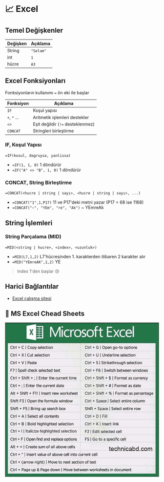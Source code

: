 # 📈 Excel 

## Temel Değişkenler

| Değişken | Açıklama  |
| -------- | --------- |
| String   | `"Selam"` |
| int      | `1`       |
| hücre    | `A3`      |

## Excel Fonksiyonları

Fonksiyonların kullanımı `=` ön eki ile başlar

| Fonksiyon    | Açıklama                          |
| ------------ | --------------------------------- |
| `IF`         | Koşul yapısı                      |
| `+`, `*` ... | Aritmetik işlemleri destekler     |
| `<>`         | Eşit değildir (`!=` desteklenmez) |
| `CONCAT`     | Stringleri birleştirme            |

### IF, Koşul Yapısı

```excel
=IF(kosul, dogruysa, yanlissa)
```

- `=IF(1, 1, 0)` 1 döndürür
- `=IF("A" <> "B", 1, 0)` 1 döndürür

### CONCAT, String Birleştirme

```excel
=CONCAT(<hucre | string | sayı>, <hucre | string | sayı>, ...)
```

- `=CONCAT("1",1,P17)` 11 ve P17'deki metni yazar (P17 = 68 ise 1168)
- `=CONCAT("~", "YEm", "re", "Ak")` ~ YEmreAk

## String İşlemleri

### String Parçalama (MID)

```excel
=MID(<string | hucre>, <index>, <uzunluk>)
```

- `=MID(L7,1,2)` L7'hücresinden 1. karakterden itibaren 2 karakter alır
- `=MID("YEmreAK",1,2)` YE

> Index 1'den başlar 😢

## Harici Bağlantılar

- [Excel çalışma sitesi]

## 🤸‍ MS Excel Chead Sheets

![](../res/ms_excel_cheat_sheets.png)

[Excel çalışma sitesi]: https://exceljet.net/
